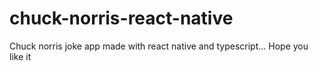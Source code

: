 # chuck-norris-react-native

Chuck norris joke app made with react native and typescript... Hope you like it 
